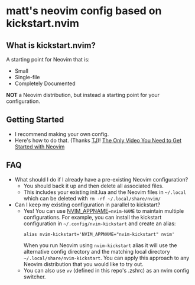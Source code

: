 # matt's neovim config based on kickstart.nvim

## What is kickstart.nvim?

A starting point for Neovim that is:

* Small
* Single-file
* Completely Documented

**NOT** a Neovim distribution, but instead a starting point for your configuration.

## Getting Started

- I recommend making your own config.
- Here's how to do that. (Thanks [TJ](https://github.com/tjdevries))! [The Only Video You Need to Get Started with Neovim](https://youtu.be/m8C0Cq9Uv9o)
## FAQ

* What should I do if I already have a pre-existing Neovim configuration?
  * You should back it up and then delete all associated files.
  * This includes your existing init.lua and the Neovim files in `~/.local`
    which can be deleted with `rm -rf ~/.local/share/nvim/`
* Can I keep my existing configuration in parallel to kickstart?
  * Yes! You can use [NVIM_APPNAME](https://neovim.io/doc/user/starting.html#%24NVIM_APPNAME)`=nvim-NAME`
    to maintain multiple configurations. For example, you can install the kickstart
    configuration in `~/.config/nvim-kickstart` and create an alias:
    ```
    alias nvim-kickstart='NVIM_APPNAME="nvim-kickstart" nvim'
    ```
    When you run Neovim using `nvim-kickstart` alias it will use the alternative
    config directory and the matching local directory
    `~/.local/share/nvim-kickstart`. You can apply this approach to any Neovim
    distribution that you would like to try out.
  * You can also use `vv` (defined in this repo's .zshrc) as an nvim config switcher.

